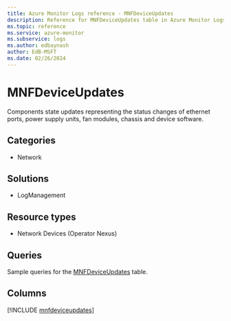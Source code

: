 ```yaml
---
title: Azure Monitor Logs reference - MNFDeviceUpdates
description: Reference for MNFDeviceUpdates table in Azure Monitor Logs.
ms.topic: reference
ms.service: azure-monitor
ms.subservice: logs
ms.author: edbaynash
author: EdB-MSFT
ms.date: 02/26/2024
---
```


# MNFDeviceUpdates

Components state updates representing the status changes of ethernet ports, power supply units, fan modules, chassis and device software.


## Categories

- Network

## Solutions

- LogManagement

## Resource types

- Network Devices (Operator Nexus)

## Queries

 Sample queries for the [MNFDeviceUpdates](../queries/mnfdeviceupdates.md) table.


## Columns
  
[!INCLUDE [mnfdeviceupdates](.././tables/includes/mnfdeviceupdates-include.md)]
